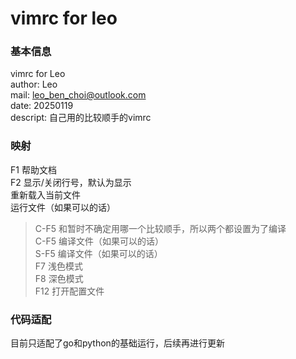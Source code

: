 # vimrc for leo

### 基本信息

vimrc for Leo  
author: Leo  
mail: leo_ben_choi@outlook.com  
date: 20250119  
descript: 自己用的比较顺手的vimrc  


### 映射

F1 帮助文档  
F2 显示/关闭行号，默认为显示  
<F4> 重新载入当前文件  
<F5> 运行文件（如果可以的话）  
> C-F5 和<S-F5>暂时不确定用哪一个比较顺手，所以两个都设置为了编译  
C-F5 编译文件（如果可以的话）  
S-F5 编译文件（如果可以的话）  
F7 浅色模式  
F8 深色模式  
F12 打开配置文件  


### 代码适配

目前只适配了go和python的基础运行，后续再进行更新
